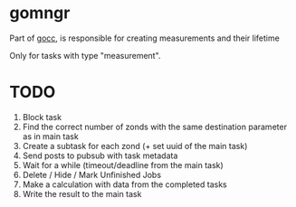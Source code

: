 # gomngr

Part of [gocc](https://github.com/ad/gocc), is responsible for creating measurements and their lifetime

Only for tasks with type "measurement".


# TODO
1. Block task
2. Find the correct number of zonds with the same destination parameter as in main task
3. Create a subtask for each zond (+ set uuid of the main task)
4. Send posts to pubsub with task metadata
5. Wait for a while (timeout/deadline from the main task)
6. Delete / Hide / Mark Unfinished Jobs
7. Make a calculation with data from the completed tasks
8. Write the result to the main task
